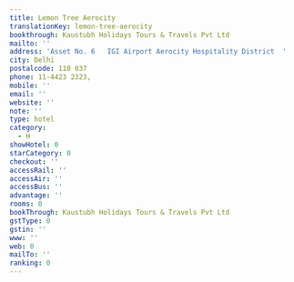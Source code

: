 ```yaml
---
title: Lemon Tree Aerocity
translationKey: lemon-tree-aerocity
bookthrough: Kaustubh Holidays Tours & Travels Pvt Ltd
mailto: ''
address: 'Asset No. 6   IGI Airport Aerocity Hospitality District  '
city: Delhi
postalcode: 110 037
phone: 11-4423 2323,
mobile: ''
email: ''
website: ''
note: ''
type: hotel
category:
  - H
showHotel: 0
starCategory: 0
checkout: ''
accessRail: ''
accessAir: ''
accessBus: ''
advantage: ''
rooms: 0
bookThrough: Kaustubh Holidays Tours & Travels Pvt Ltd
gstType: 0
gstin: ''
www: ''
web: 0
mailTo: ''
ranking: 0
---
```







